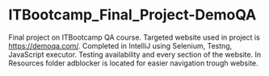 # ITBootcamp_Final_Project-DemoQA
Final project on ITBootcamp QA course.
Targeted website used in project is https://demoqa.com/.
Completed in IntelliJ using Selenium, Testng, JavaScript executor.
Testing availability and every section of the website.
In Resources folder adblocker is located for easier navigation trough website.

